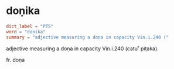 # doṇika

``` toml
dict_label = "PTS"
word = "doṇika"
summary = "adjective measuring a doṇa in capacity Vin.i.240 ("
```

adjective measuring a doṇa in capacity Vin.i.240 (catu˚ piṭaka).

fr. doṇa

